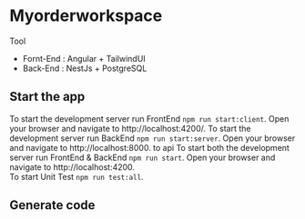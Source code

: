 # Myorderworkspace
Tool
- Fornt-End : Angular + TailwindUI
- Back-End : NestJs + PostgreSQL

## Start the app

To start the development server run FrontEnd `npm run start:client`. Open your browser and navigate to http://localhost:4200/. 
To start the development server run BackEnd `npm run start:server`. Open your browser and navigate to http://localhost:8000. to api 
To start both the development server run FrontEnd & BackEnd `npm run start`. Open your browser and navigate to http://localhost:4200.  
To start Unit Test `npm run test:all`. 

## Generate code


